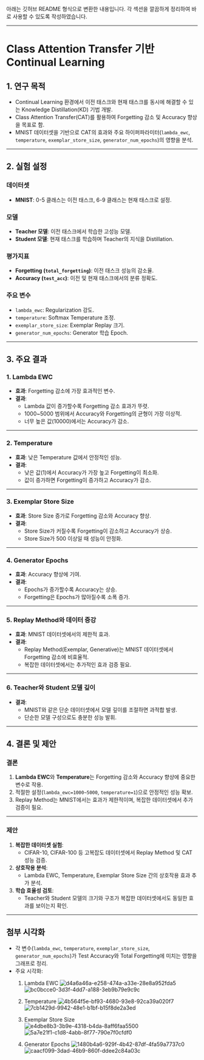 아래는 깃허브 README 형식으로 변환한 내용입니다. 각 섹션을 깔끔하게 정리하여 바로 사용할 수 있도록 작성하였습니다.

---

# **Class Attention Transfer 기반 Continual Learning**

## **1. 연구 목적**
- Continual Learning 환경에서 이전 태스크와 현재 태스크를 동시에 해결할 수 있는 Knowledge Distillation(KD) 기법 개발.
- Class Attention Transfer(CAT)를 활용하여 Forgetting 감소 및 Accuracy 향상을 목표로 함.
- MNIST 데이터셋을 기반으로 CAT의 효과와 주요 하이퍼파라미터(`lambda_ewc`, `temperature`, `exemplar_store_size`, `generator_num_epochs`)의 영향을 분석.

---

## **2. 실험 설정**
### **데이터셋**
- **MNIST**: 0-5 클래스는 이전 태스크, 6-9 클래스는 현재 태스크로 설정.

### **모델**
- **Teacher 모델**: 이전 태스크에서 학습한 고성능 모델.
- **Student 모델**: 현재 태스크를 학습하며 Teacher의 지식을 Distillation.

### **평가지표**
- **Forgetting (`total_forgetting`)**: 이전 태스크 성능의 감소율.
- **Accuracy (`test_acc`)**: 이전 및 현재 태스크에서의 분류 정확도.

### **주요 변수**
- `lambda_ewc`: Regularization 강도.
- `temperature`: Softmax Temperature 조정.
- `exemplar_store_size`: Exemplar Replay 크기.
- `generator_num_epochs`: Generator 학습 Epoch.

---

## **3. 주요 결과**

### **1. Lambda EWC**
- **효과**: Forgetting 감소에 가장 효과적인 변수.
- **결과**:
  - Lambda 값이 증가할수록 Forgetting 감소 효과가 뚜렷.
  - 1000~5000 범위에서 Accuracy와 Forgetting의 균형이 가장 이상적.
  - 너무 높은 값(10000)에서는 Accuracy가 감소.

---

### **2. Temperature**
- **효과**: 낮은 Temperature 값에서 안정적인 성능.
- **결과**:
  - 낮은 값(1)에서 Accuracy가 가장 높고 Forgetting이 최소화.
  - 값이 증가하면 Forgetting이 증가하고 Accuracy가 감소.

---

### **3. Exemplar Store Size**
- **효과**: Store Size 증가로 Forgetting 감소와 Accuracy 향상.
- **결과**:
  - Store Size가 커질수록 Forgetting이 감소하고 Accuracy가 상승.
  - Store Size가 500 이상일 때 성능이 안정화.

---

### **4. Generator Epochs**
- **효과**: Accuracy 향상에 기여.
- **결과**:
  - Epochs가 증가할수록 Accuracy는 상승.
  - Forgetting은 Epochs가 많아질수록 소폭 증가.

---

### **5. Replay Method와 데이터 증강**
- **효과**: MNIST 데이터셋에서의 제한적 효과.
- **결과**:
  - Replay Method(Exemplar, Generative)는 MNIST 데이터셋에서 Forgetting 감소에 비효율적.
  - 복잡한 데이터셋에서는 추가적인 효과 검증 필요.

---

### **6. Teacher와 Student 모델 깊이**
- **결과**:
  - MNIST와 같은 단순 데이터셋에서 모델 깊이를 조절하면 과적합 발생.
  - 단순한 모델 구성으로도 충분한 성능 발휘.


---

## **4. 결론 및 제안**

### **결론**
1. **Lambda EWC**와 **Temperature**는 Forgetting 감소와 Accuracy 향상에 중요한 변수로 작용.
2. 적절한 설정(`lambda_ewc=1000~5000`, `temperature=1`)으로 안정적인 성능 확보.
3. Replay Method는 MNIST에서는 효과가 제한적이며, 복잡한 데이터셋에서 추가 검증이 필요.

---


### **제안**
1. **복잡한 데이터셋 실험**:
   - CIFAR-10, CIFAR-100 등 고복잡도 데이터셋에서 Replay Method 및 CAT 성능 검증.
2. **상호작용 분석**:
   - Lambda EWC, Temperature, Exemplar Store Size 간의 상호작용 효과 추가 분석.
3. **학습 효율성 검토**:
   - Teacher와 Student 모델의 크기와 구조가 복잡한 데이터셋에서도 동일한 효과를 보이는지 확인.

---

## **첨부 시각화**
- 각 변수(`lambda_ewc`, `temperature`, `exemplar_store_size`, `generator_num_epochs`)가 Test Accuracy와 Total Forgetting에 미치는 영향을 그래프로 정리.
- 주요 시각화:
  1. Lambda EWC
![d4a6a46a-e258-474a-a33e-28e8a952fda5](https://github.com/user-attachments/assets/7f6cafa2-fdcd-4991-be87-7c0b4438000d)
![bc0bcce0-3d3f-4dd7-a188-3eb9b79e9c9c](https://github.com/user-attachments/assets/79ebbd78-bfbb-4759-9ac9-36f2e17137c9)

  2. Temperature
![4b564f5e-bf93-4680-93e8-92ca39a020f7](https://github.com/user-attachments/assets/7ba57657-d6f1-457f-a6e0-644c4e575f40) 
![7cb1429d-9942-48e1-b1bf-b15f8de2a3ed](https://github.com/user-attachments/assets/c62f8dc0-2ece-43ee-94bc-a6f5d63279d9)

  3. Exemplar Store Size    
![e4dbe8b3-3b9e-4318-b4da-8aff6faa5500](https://github.com/user-attachments/assets/66a44bc5-a068-4c5f-b76e-97afb10f5e1b)
![5a7e21f1-c1d8-4abb-8f77-790e7f0cfdf0](https://github.com/user-attachments/assets/687b5264-e2ff-401b-bc80-490b623e30da)
 
     
  4. Generator Epochs
![1480b4a6-929f-4b42-87df-4fa59a7737c0](https://github.com/user-attachments/assets/814b7269-651b-4fdb-a620-adcbace755b1)
![caacf099-3dad-46b9-860f-ddee2c84a03c](https://github.com/user-attachments/assets/cfbcdd87-d04b-4178-a5f4-fbd51d7f5cd4)

